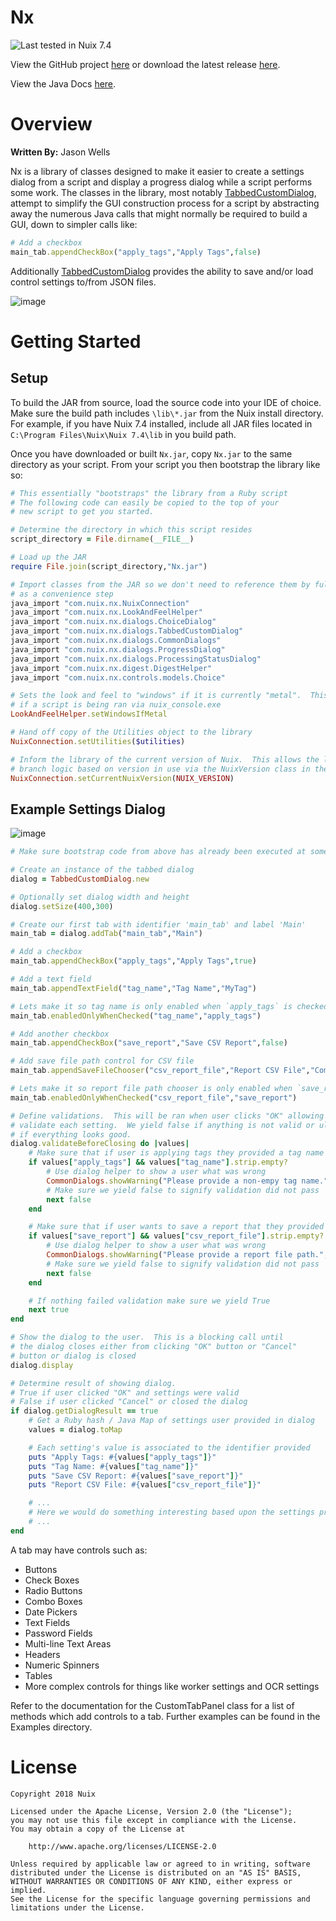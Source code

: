 ﻿Nx
==========

![Last tested in Nuix 7.4](https://img.shields.io/badge/Nuix-7.4-green.svg)

View the GitHub project [here](https://github.com/Nuix/Nx) or download the latest release [here](https://github.com/Nuix/Nx/releases).

View the Java Docs [here](https://nuix.github.io/Nx/).

# Overview

**Written By:** Jason Wells

Nx is a library of classes designed to make it easier to create a settings dialog from a script and display a progress dialog while a script performs some work.  The classes in the library, most notably [TabbedCustomDialog](https://github.com/Nuix/Nx/blob/master/Java/src/main/java/com/nuix/nx/dialogs/TabbedCustomDialog.java), attempt to simplify the GUI construction process for a script by abstracting away the numerous Java calls that might normally be required to build a GUI, down to simpler calls like:

```ruby
# Add a checkbox
main_tab.appendCheckBox("apply_tags","Apply Tags",false)
```

Additionally [TabbedCustomDialog](https://github.com/Nuix/Nx/blob/master/Java/src/main/java/com/nuix/nx/dialogs/TabbedCustomDialog.java) provides the ability to save and/or load control settings to/from JSON files.

![image](https://user-images.githubusercontent.com/11775738/43547829-491de700-9591-11e8-8c01-0c9e60d3cfb8.png)

# Getting Started

## Setup

To build the JAR from source, load the source code into your IDE of choice.  Make sure the build path includes `\lib\*.jar` from the Nuix install directory.  For example, if you have Nuix 7.4 installed, include all JAR files located in `C:\Program Files\Nuix\Nuix 7.4\lib` in you build path.

Once you have downloaded or built `Nx.jar`, copy `Nx.jar` to the same directory as your script.  From your script you then bootstrap the library like so:

```ruby
# This essentially "bootstraps" the library from a Ruby script
# The following code can easily be copied to the top of your
# new script to get you started.

# Determine the directory in which this script resides
script_directory = File.dirname(__FILE__)

# Load up the JAR
require File.join(script_directory,"Nx.jar")

# Import classes from the JAR so we don't need to reference them by fully qualified name mostly
# as a convenience step
java_import "com.nuix.nx.NuixConnection"
java_import "com.nuix.nx.LookAndFeelHelper"
java_import "com.nuix.nx.dialogs.ChoiceDialog"
java_import "com.nuix.nx.dialogs.TabbedCustomDialog"
java_import "com.nuix.nx.dialogs.CommonDialogs"
java_import "com.nuix.nx.dialogs.ProgressDialog"
java_import "com.nuix.nx.dialogs.ProcessingStatusDialog"
java_import "com.nuix.nx.digest.DigestHelper"
java_import "com.nuix.nx.controls.models.Choice"

# Sets the look and feel to "windows" if it is currently "metal".  This is for consistency
# if a script is being ran via nuix_console.exe
LookAndFeelHelper.setWindowsIfMetal

# Hand off copy of the Utilities object to the library
NuixConnection.setUtilities($utilities)

# Inform the library of the current version of Nuix.  This allows the library (and your code) to
# branch logic based on version in use via the NuixVersion class in the library
NuixConnection.setCurrentNuixVersion(NUIX_VERSION)
```

## Example Settings Dialog

![image](https://user-images.githubusercontent.com/11775738/43551318-78e11ae8-959b-11e8-8872-7b87e44ae2b2.png)

```ruby
# Make sure bootstrap code from above has already been executed at some point before this!!

# Create an instance of the tabbed dialog
dialog = TabbedCustomDialog.new

# Optionally set dialog width and height
dialog.setSize(400,300)

# Create our first tab with identifier 'main_tab' and label 'Main'
main_tab = dialog.addTab("main_tab","Main")

# Add a checkbox
main_tab.appendCheckBox("apply_tags","Apply Tags",true)

# Add a text field
main_tab.appendTextField("tag_name","Tag Name","MyTag")

# Lets make it so tag name is only enabled when `apply_tags` is checked
main_tab.enabledOnlyWhenChecked("tag_name","apply_tags")

# Add another checkbox
main_tab.appendCheckBox("save_report","Save CSV Report",false)

# Add save file path control for CSV file
main_tab.appendSaveFileChooser("csv_report_file","Report CSV File","Comma Separated Values","csv")

# Lets make it so report file path chooser is only enabled when `save_report` is checked
main_tab.enabledOnlyWhenChecked("csv_report_file","save_report")

# Define validations.  This will be ran when user clicks "OK" allowing the following code to
# validate each setting.  We yield false if anything is not valid or ultimately yield true
# if everything looks good.
dialog.validateBeforeClosing do |values|
	# Make sure that if user is applying tags they provided a tag name
	if values["apply_tags"] && values["tag_name"].strip.empty?
		# Use dialog helper to show a user what was wrong
		CommonDialogs.showWarning("Please provide a non-empy tag name.","No Tag Name")
		# Make sure we yield false to signify validation did not pass
		next false
	end

	# Make sure that if user wants to save a report that they provided a file path
	if values["save_report"] && values["csv_report_file"].strip.empty?
		# Use dialog helper to show a user what was wrong
		CommonDialogs.showWarning("Please provide a report file path.","No Report File Path")
		# Make sure we yield false to signify validation did not pass
		next false
	end

	# If nothing failed validation make sure we yield True
	next true
end

# Show the dialog to the user.  This is a blocking call until
# the dialog closes either from clicking "OK" button or "Cancel"
# button or dialog is closed
dialog.display

# Determine result of showing dialog.
# True if user clicked "OK" and settings were valid
# False if user clicked "Cancel" or closed the dialog
if dialog.getDialogResult == true
	# Get a Ruby hash / Java Map of settings user provided in dialog
	values = dialog.toMap

	# Each setting's value is associated to the identifier provided
	puts "Apply Tags: #{values["apply_tags"]}"
	puts "Tag Name: #{values["tag_name"]}"
	puts "Save CSV Report: #{values["save_report"]}"
	puts "Report CSV File: #{values["csv_report_file"]}"

	# ...
	# Here we would do something interesting based upon the settings provided by the user
	# ...
end
```

A tab may have controls such as:
- Buttons
- Check Boxes
- Radio Buttons
- Combo Boxes
- Date Pickers
- Text Fields
- Password Fields
- Multi-line Text Areas
- Headers
- Numeric Spinners
- Tables
- More complex controls for things like worker settings and OCR settings

Refer to the documentation for the CustomTabPanel class for a list of methods which add controls to a tab.  Further examples can be found in the Examples directory.

# License

```
Copyright 2018 Nuix

Licensed under the Apache License, Version 2.0 (the "License");
you may not use this file except in compliance with the License.
You may obtain a copy of the License at

    http://www.apache.org/licenses/LICENSE-2.0

Unless required by applicable law or agreed to in writing, software
distributed under the License is distributed on an "AS IS" BASIS,
WITHOUT WARRANTIES OR CONDITIONS OF ANY KIND, either express or implied.
See the License for the specific language governing permissions and
limitations under the License.
```
